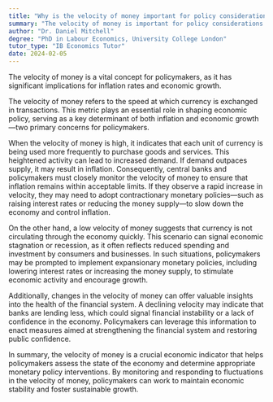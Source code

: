 ```yaml
---
title: "Why is the velocity of money important for policy considerations?"
summary: "The velocity of money is important for policy considerations as it influences inflation rates and economic growth."
author: "Dr. Daniel Mitchell"
degree: "PhD in Labour Economics, University College London"
tutor_type: "IB Economics Tutor"
date: 2024-02-05
---
```


The velocity of money is a vital concept for policymakers, as it has significant implications for inflation rates and economic growth.

The velocity of money refers to the speed at which currency is exchanged in transactions. This metric plays an essential role in shaping economic policy, serving as a key determinant of both inflation and economic growth—two primary concerns for policymakers.

When the velocity of money is high, it indicates that each unit of currency is being used more frequently to purchase goods and services. This heightened activity can lead to increased demand. If demand outpaces supply, it may result in inflation. Consequently, central banks and policymakers must closely monitor the velocity of money to ensure that inflation remains within acceptable limits. If they observe a rapid increase in velocity, they may need to adopt contractionary monetary policies—such as raising interest rates or reducing the money supply—to slow down the economy and control inflation.

On the other hand, a low velocity of money suggests that currency is not circulating through the economy quickly. This scenario can signal economic stagnation or recession, as it often reflects reduced spending and investment by consumers and businesses. In such situations, policymakers may be prompted to implement expansionary monetary policies, including lowering interest rates or increasing the money supply, to stimulate economic activity and encourage growth.

Additionally, changes in the velocity of money can offer valuable insights into the health of the financial system. A declining velocity may indicate that banks are lending less, which could signal financial instability or a lack of confidence in the economy. Policymakers can leverage this information to enact measures aimed at strengthening the financial system and restoring public confidence.

In summary, the velocity of money is a crucial economic indicator that helps policymakers assess the state of the economy and determine appropriate monetary policy interventions. By monitoring and responding to fluctuations in the velocity of money, policymakers can work to maintain economic stability and foster sustainable growth.
    